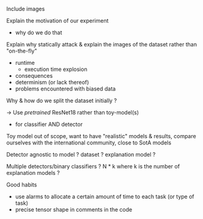 Include images

Explain the motivation of our experiment 
- why do we do that 

Explain why statically attack & explain the images of the dataset rather than "on-the-fly"
- runtime
	- execution time explosion
- consequences
- determinism (or lack thereof)
- problems encountered with biased data


Why & how do we split the dataset initially ?

-> Use _pretrained_ ResNet18 rather than toy-model(s)
* for classifier AND detector

Toy model out of scope, want to have "realistic" models & results, compare ourselves with the international community, close to SotA models

Detector agnostic to model ? dataset ? explanation model ?

Multiple detectors/binary classifiers ? N * k where k is the number of explanation models ?


Good habits
- use alarms to allocate a certain amount of time to each task (or type of task)
- precise tensor shape in comments in the code


